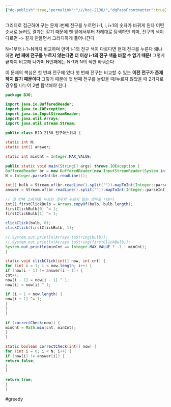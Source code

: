 ```yaml
---
{"dg-publish":true,"permalink":"///boj-2138/","dgPassFrontmatter":true}
---
```



그리디로 접근하여 푸는 문제
i번째 전구를 누르면 i-1, i, i+1의 숫자가 바뀌게 된다
어떤 순서로 눌러도 결과는 같기 때문에 맨 앞에서부터 차례대로 탐색하면 되며,
전구의 색이 다르면 -> 같게 만들면서 그리디하게 풀어나간다

N=1부터 i-1~N까지 비교하며 만약 i-1의 전구 색이 다르다면 현재 전구를 누른다
왜냐하면 **i번 째에 전구를 누르지 않는다면 더 이상 i-1의 전구 색을 바꿀 수 없기 때문!**
그렇게 끝까지 비교해 나가며 N번째에는 N-1과 N의 색만 바꿔준다

이 문제의 핵심은 첫 번째 전구에 있다
첫 번째 전구는 비교할 수 있는 **이전 전구가 존재하지 않기 때문이다**
그렇기 때문에 첫 번째 전구를 눌렀을 때/누르지 않았을 때 2가지로 경우를 나누어 2번 탐색해야 한다

````java
package BJO;  
  
import java.io.BufferedReader;  
import java.io.IOException;  
import java.io.InputStreamReader;  
import java.util.Arrays;  
import java.util.stream.Stream;  
  
public class BJO_2138_전구와스위치 {  
  
static int N;  
static int[] answer;  
  
static int minCnt = Integer.MAX_VALUE;  
  
public static void main(String[] args) throws IOException {  
BufferedReader br = new BufferedReader(new InputStreamReader(System.in));  
N = Integer.parseInt(br.readLine());  
  
int[] bulb = Stream.of(br.readLine().split("")).mapToInt(Integer::parseInt).toArray();  
answer = Stream.of(br.readLine().split("")).mapToInt(Integer::parseInt).toArray();  
  
// 첫 번째 스위치를 누르는 경우와 누르지 않는 경우로 나눈다  
int[] firstClickBulb = Arrays.copyOf(bulb, bulb.length);  
firstClickBulb[0] ^= 1;  
firstClickBulb[1] ^= 1;  
  
clickClick(bulb, 0);  
clickClick(firstClickBulb, 1);  
  
// System.out.println(Arrays.toString(bulb));  
// System.out.println(Arrays.toString(firstClickBulb));  
System.out.println(minCnt == Integer.MAX_VALUE ? -1 : minCnt);  
}  
  
static void clickClick(int[] now, int cnt) {  
for (int i = 1; i < now.length; i++) {  
if (now[i - 1] != answer[i - 1]) {  
cnt++;  
now[i - 1] = now[i - 1] ^ 1;  
now[i] = now[i] ^ 1;  
  
if (i + 1 < now.length) {  
now[i + 1] ^= 1;  
}  
}  
}  
  
if (correctCheck(now)) {  
minCnt = Math.min(cnt, minCnt);  
}  
}  
  
static boolean correctCheck(int[] now) {  
for (int i = 0; i < N; i++) {  
if (now[i] != answer[i]) {  
return false;  
}  
}  
  
return true;  
}  
}
````

#greedy